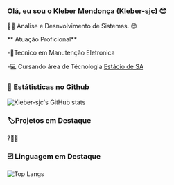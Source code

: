 ### Olá, eu sou o Kleber Mendonça (Kleber-sjc) 😎

🧑‍🎓 Analise e Desnvolvimento de Sistemas. 😊

** Atuação Proficional**

-🔌Tecnico em Manutenção Eletronica

-💻 Cursando área de Técnologia   [Estácio de SA](https://estacio.br/)

### 🤖 Estátisticas no Github

![Kleber-sjc's GitHub stats](https://github-readme-stats.vercel.app/api?username=Kleber-sjc&show_icons=true&theme=octacat)

### 🏷️Projetos em Destaque

?👨‍💻

### ☑️ Linguagem em Destaque

![Top Langs](https://github-readme-stats.vercel.app/api/top-langs/?username=Kleber-sjc&layout=compact)
